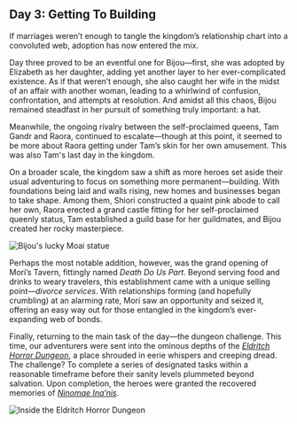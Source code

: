 ## Day 3: Getting To Building

If marriages weren’t enough to tangle the kingdom’s relationship chart into a convoluted web, adoption has now entered the mix.

Day three proved to be an eventful one for Bijou—first, she was adopted by Elizabeth as her daughter, adding yet another layer to her ever-complicated existence. As if that weren’t enough, she also caught her wife in the midst of an affair with another woman, leading to a whirlwind of confusion, confrontation, and attempts at resolution. And amidst all this chaos, Bijou remained steadfast in her pursuit of something truly important: a hat.

Meanwhile, the ongoing rivalry between the self-proclaimed queens, Tam Gandr and Raora, continued to escalate—though at this point, it seemed to be more about Raora getting under Tam’s skin for her own amusement. This was also Tam's last day in the kingdom.

On a broader scale, the kingdom saw a shift as more heroes set aside their usual adventuring to focus on something more permanent—building. With foundations being laid and walls rising, new homes and businesses began to take shape. Among them, Shiori constructed a quaint pink abode to call her own, Raora erected a grand castle fitting for her self-proclaimed queenly status, Tam established a guild base for her guildmates, and Bijou created her rocky masterpiece.

![Bijou's lucky Moai statue](images-opt/moai.webp)

Perhaps the most notable addition, however, was the grand opening of Mori’s Tavern, fittingly named _Death Do Us Part_. Beyond serving food and drinks to weary travelers, this establishment came with a unique selling point—_divorce services_. With relationships forming (and hopefully crumbling) at an alarming rate, Mori saw an opportunity and seized it, offering an easy way out for those entangled in the kingdom’s ever-expanding web of bonds.

Finally, returning to the main task of the day—the dungeon challenge. This time, our adventurers were sent into the ominous depths of the [_Eldritch Horror Dungeon_](https://x.com/hololive_En/status/1830787800968638636), a place shrouded in eerie whispers and creeping dread. The challenge? To complete a series of designated tasks within a reasonable timeframe before their sanity levels plummeted beyond salvation. Upon completion, the heroes were granted the recovered memories of [_Ninomae Ina’nis_](https://www.youtube.com/watch?v=QE5Ow4L1Zt8).

![Inside the Eldritch Horror Dungeon](images-opt/ina-dungeon.webp)